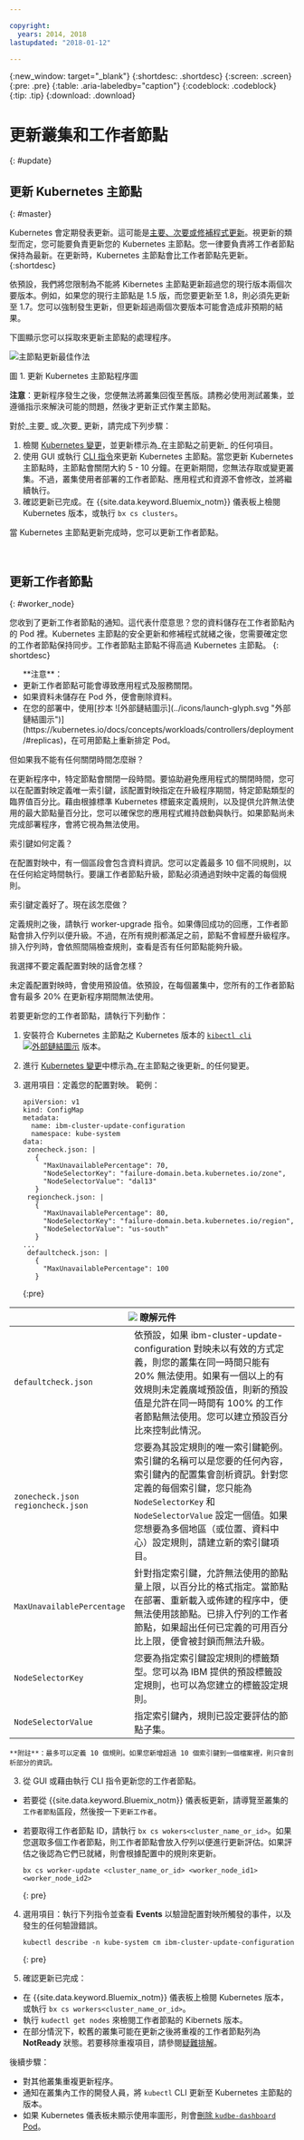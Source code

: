 ```yaml
---

copyright:
  years: 2014, 2018
lastupdated: "2018-01-12"

---
```


{:new_window: target="_blank"}
{:shortdesc: .shortdesc}
{:screen: .screen}
{:pre: .pre}
{:table: .aria-labeledby="caption"}
{:codeblock: .codeblock}
{:tip: .tip}
{:download: .download}


# 更新叢集和工作者節點
{: #update}

## 更新 Kubernetes 主節點
{: #master}

Kubernetes 會定期發表更新。這可能是[主要、次要或修補程式更新](cs_versions.html#version_types)。視更新的類型而定，您可能要負責更新您的 Kubernetes 主節點。您一律要負責將工作者節點保持為最新。在更新時，Kubernetes 主節點會比工作者節點先更新。
{:shortdesc}

依預設，我們將您限制為不能將 Kibernetes 主節點更新超過您的現行版本兩個次要版本。例如，如果您的現行主節點是 1.5 版，而您要更新至 1.8，則必須先更新至 1.7。您可以強制發生更新，但更新超過兩個次要版本可能會造成非預期的結果。

下圖顯示您可以採取來更新主節點的處理程序。

![主節點更新最佳作法](/images/update-tree.png)

圖 1. 更新 Kubernetes 主節點程序圖

**注意**：更新程序發生之後，您便無法將叢集回復至舊版。請務必使用測試叢集，並遵循指示來解決可能的問題，然後才更新正式作業主節點。

對於_主要_ 或_次要_ 更新，請完成下列步驟：

1. 檢閱 [Kubernetes 變更](cs_versions.html)，並更新標示為_在主節點之前更新_ 的任何項目。
2. 使用 GUI 或執行 [CLI 指令](cs_cli_reference.html#cs_cluster_update)來更新 Kubernetes 主節點。當您更新 Kubernetes 主節點時，主節點會關閉大約 5 - 10 分鐘。在更新期間，您無法存取或變更叢集。不過，叢集使用者部署的工作者節點、應用程式和資源不會修改，並將繼續執行。
3. 確認更新已完成。在 {{site.data.keyword.Bluemix_notm}} 儀表板上檢閱 Kubernetes 版本，或執行 `bx cs clusters`。

當 Kubernetes 主節點更新完成時，您可以更新工作者節點。

<br />


## 更新工作者節點
{: #worker_node}

您收到了更新工作者節點的通知。這代表什麼意思？您的資料儲存在工作者節點內的 Pod 裡。Kubernetes 主節點的安全更新和修補程式就緒之後，您需要確定您的工作者節點保持同步。工作者節點主節點不得高過 Kubernetes 主節點。
{: shortdesc}

<ul>**注意**：</br>
<li>更新工作者節點可能會導致應用程式及服務關閉。</li>
<li>如果資料未儲存在 Pod 外，便會刪除資料。</li>
<li>在您的部署中，使用[抄本 ![外部鏈結圖示](../icons/launch-glyph.svg "外部鏈結圖示")](https://kubernetes.io/docs/concepts/workloads/controllers/deployment/#replicas)，在可用節點上重新排定 Pod。</li></ul>

但如果我不能有任何關閉時間怎麼辦？

在更新程序中，特定節點會關閉一段時間。要協助避免應用程式的關閉時間，您可以在配置對映定義唯一索引鍵，該配置對映指定在升級程序期間，特定節點類型的臨界值百分比。藉由根據標準 Kubernetes 標籤來定義規則，以及提供允許無法使用的最大節點量百分比，您可以確保您的應用程式維持啟動與執行。如果節點尚未完成部署程序，會將它視為無法使用。

索引鍵如何定義？

在配置對映中，有一個區段會包含資料資訊。您可以定義最多 10 個不同規則，以在任何給定時間執行。要讓工作者節點升級，節點必須通過對映中定義的每個規則。

索引鍵定義好了。現在該怎麼做？

定義規則之後，請執行 worker-upgrade 指令。如果傳回成功的回應，工作者節點會排入佇列以便升級。不過，在所有規則都滿足之前，節點不會經歷升級程序。排入佇列時，會依照間隔檢查規則，查看是否有任何節點能夠升級。

我選擇不要定義配置對映的話會怎樣？

未定義配置對映時，會使用預設值。依預設，在每個叢集中，您所有的工作者節點會有最多 20% 在更新程序期間無法使用。

若要更新您的工作者節點，請執行下列動作：

1. 安裝符合 Kubernetes 主節點之 Kubernetes 版本的 [`kibectl cli` ![外部鏈結圖示](../icons/launch-glyph.svg "外部鏈結圖示")](https://kubernetes.io/docs/tasks/tools/install-kubectl/) 版本。

2. 進行 [Kubernetes 變更](cs_versions.html)中標示為_在主節點之後更新_ 的任何變更。

3. 選用項目：定義您的配置對映。
    範例：

    ```
    apiVersion: v1
    kind: ConfigMap
    metadata:
      name: ibm-cluster-update-configuration
      namespace: kube-system
    data:
     zonecheck.json: |
       {
         "MaxUnavailablePercentage": 70,
         "NodeSelectorKey": "failure-domain.beta.kubernetes.io/zone",
         "NodeSelectorValue": "dal13"
       }
     regioncheck.json: |
       {
         "MaxUnavailablePercentage": 80,
         "NodeSelectorKey": "failure-domain.beta.kubernetes.io/region",
         "NodeSelectorValue": "us-south"
       }
    ...
     defaultcheck.json: |
       {
         "MaxUnavailablePercentage": 100
       }
    ```
    {:pre}
  <table summary="表格中的第一列跨這兩個直欄。其餘的列應該從左到右閱讀，第一欄為參數，第二欄則為符合的說明。">
    <thead>
      <th colspan=2><img src="images/idea.png"/> 瞭解元件</th>
    </thead>
    <tbody>
      <tr>
        <td><code>defaultcheck.json</code></td>
        <td> 依預設，如果 ibm-cluster-update-configuration 對映未以有效的方式定義，則您的叢集在同一時間只能有 20% 無法使用。如果有一個以上的有效規則未定義廣域預設值，則新的預設值是允許在同一時間有 100% 的工作者節點無法使用。您可以建立預設百分比來控制此情況。</td>
      </tr>
      <tr>
        <td><code>zonecheck.json</code></br><code>regioncheck.json</code></td>
        <td> 您要為其設定規則的唯一索引鍵範例。索引鍵的名稱可以是您要的任何內容，索引鍵內的配置集會剖析資訊。針對您定義的每個索引鍵，您只能為 <code>NodeSelectorKey</code> 和 <code>NodeSelectorValue</code> 設定一個值。如果您想要為多個地區（或位置、資料中心）設定規則，請建立新的索引鍵項目。</td>
      </tr>
      <tr>
        <td><code>MaxUnavailablePercentage</code></td>
        <td> 針對指定索引鍵，允許無法使用的節點量上限，以百分比的格式指定。當節點在部署、重新載入或佈建的程序中，便無法使用該節點。已排入佇列的工作者節點，如果超出任何已定義的可用百分比上限，便會被封鎖而無法升級。</td>
      </tr>
      <tr>
        <td><code>NodeSelectorKey</code></td>
        <td> 您要為指定索引鍵設定規則的標籤類型。您可以為 IBM 提供的預設標籤設定規則，也可以為您建立的標籤設定規則。</td>
      </tr>
      <tr>
        <td><code>NodeSelectorValue</code></td>
        <td> 指定索引鍵內，規則已設定要評估的節點子集。</td>
      </tr>
    </tbody>
  </table>

    **附註**：最多可以定義 10 個規則。如果您新增超過 10 個索引鍵到一個檔案裡，則只會剖析部分的資訊。

3. 從 GUI 或藉由執行 CLI 指令更新您的工作者節點。
  * 若要從 {{site.data.keyword.Bluemix_notm}} 儀表板更新，請導覽至叢集的`工作者節點`區段，然後按一下`更新工作者`。
  * 若要取得工作者節點 ID，請執行 `bx cs wokers<cluster_name_or_id>`。如果您選取多個工作者節點，則工作者節點會放入佇列以便進行更新評估。如果評估之後認為它們已就緒，則會根據配置中的規則來更新。

    ```
    bx cs worker-update <cluster_name_or_id> <worker_node_id1> <worker_node_id2>
    ```
    {: pre}

4. 選用項目：執行下列指令並查看 **Events** 以驗證配置對映所觸發的事件，以及發生的任何驗證錯誤。
    ```
    kubectl describe -n kube-system cm ibm-cluster-update-configuration
    ```
    {: pre}

5. 確認更新已完成：
  * 在 {{site.data.keyword.Bluemix_notm}} 儀表板上檢閱 Kubernetes 版本，或執行 `bx cs workers<cluster_name_or_id>`。
  * 執行 `kudectl get nodes` 來檢閱工作者節點的 Kibernets 版本。
  * 在部分情況下，較舊的叢集可能在更新之後將重複的工作者節點列為 **NotReady** 狀態。若要移除重複項目，請參閱[疑難排解](cs_troubleshoot.html#cs_duplicate_nodes)。

後續步驟：
  - 對其他叢集重複更新程序。
  - 通知在叢集內工作的開發人員，將 `kubectl` CLI 更新至 Kubernetes 主節點的版本。
  - 如果 Kubernetes 儀表板未顯示使用率圖形，則會[刪除 `kudbe-dashboard` Pod](cs_troubleshoot.html#cs_dashboard_graphs)。
<br />

